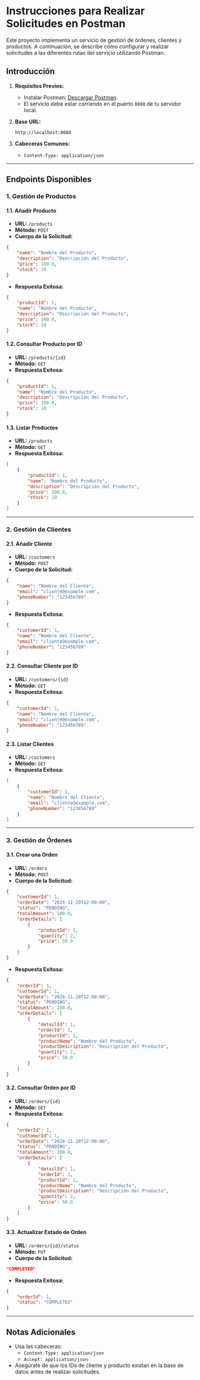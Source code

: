 # Instrucciones para Realizar Solicitudes en Postman

Este proyecto implementa un servicio de gestión de órdenes, clientes y productos. A continuación, se describe cómo configurar y realizar solicitudes a las diferentes rutas del servicio utilizando Postman.

## Introducción
1. **Requisitos Previos:**
   - Instalar Postman: [Descargar Postman](https://www.postman.com/downloads/).
   - El servicio debe estar corriendo en el puerto `8080` de tu servidor local.

2. **Base URL:**
   ```
   http://localhost:8080
   ```

3. **Cabeceras Comunes:**
   - `Content-Type: application/json`

---

## Endpoints Disponibles

### 1. Gestión de Productos

#### 1.1. Añadir Producto
- **URL:** `/products`
- **Método:** `POST`
- **Cuerpo de la Solicitud:**
```json
{
    "name": "Nombre del Producto",
    "description": "Descripción del Producto",
    "price": 100.0,
    "stock": 10
}
```
- **Respuesta Exitosa:**
```json
{
    "productId": 1,
    "name": "Nombre del Producto",
    "description": "Descripción del Producto",
    "price": 100.0,
    "stock": 10
}
```

#### 1.2. Consultar Producto por ID
- **URL:** `/products/{id}`
- **Método:** `GET`
- **Respuesta Exitosa:**
```json
{
    "productId": 1,
    "name": "Nombre del Producto",
    "description": "Descripción del Producto",
    "price": 100.0,
    "stock": 10
}
```

#### 1.3. Listar Productos
- **URL:** `/products`
- **Método:** `GET`
- **Respuesta Exitosa:**
```json
[
    {
        "productId": 1,
        "name": "Nombre del Producto",
        "description": "Descripción del Producto",
        "price": 100.0,
        "stock": 10
    }
]
```

---

### 2. Gestión de Clientes

#### 2.1. Añadir Cliente
- **URL:** `/customers`
- **Método:** `POST`
- **Cuerpo de la Solicitud:**
```json
{
    "name": "Nombre del Cliente",
    "email": "cliente@example.com",
    "phoneNumber": "123456789"
}
```
- **Respuesta Exitosa:**
```json
{
    "customerId": 1,
    "name": "Nombre del Cliente",
    "email": "cliente@example.com",
    "phoneNumber": "123456789"
}
```

#### 2.2. Consultar Cliente por ID
- **URL:** `/customers/{id}`
- **Método:** `GET`
- **Respuesta Exitosa:**
```json
{
    "customerId": 1,
    "name": "Nombre del Cliente",
    "email": "cliente@example.com",
    "phoneNumber": "123456789"
}
```

#### 2.3. Listar Clientes
- **URL:** `/customers`
- **Método:** `GET`
- **Respuesta Exitosa:**
```json
[
    {
        "customerId": 1,
        "name": "Nombre del Cliente",
        "email": "cliente@example.com",
        "phoneNumber": "123456789"
    }
]
```

---

### 3. Gestión de Órdenes

#### 3.1. Crear una Orden
- **URL:** `/orders`
- **Método:** `POST`
- **Cuerpo de la Solicitud:**
```json
{
    "customerId": 1,
    "orderDate": "2024-11-20T12:00:00",
    "status": "PENDING",
    "totalAmount": 100.0,
    "orderDetails": [
        {
            "productId": 1,
            "quantity": 2,
            "price": 50.0
        }
    ]
}
```
- **Respuesta Exitosa:**
```json
{
    "orderId": 1,
    "customerId": 1,
    "orderDate": "2024-11-20T12:00:00",
    "status": "PENDING",
    "totalAmount": 100.0,
    "orderDetails": [
        {
            "detailId": 1,
            "orderId": 1,
            "productId": 1,
            "productName": "Nombre del Producto",
            "productDescription": "Descripción del Producto",
            "quantity": 2,
            "price": 50.0
        }
    ]
}
```

#### 3.2. Consultar Orden por ID
- **URL:** `/orders/{id}`
- **Método:** `GET`
- **Respuesta Exitosa:**
```json
{
    "orderId": 1,
    "customerId": 1,
    "orderDate": "2024-11-20T12:00:00",
    "status": "PENDING",
    "totalAmount": 100.0,
    "orderDetails": [
        {
            "detailId": 1,
            "orderId": 1,
            "productId": 1,
            "productName": "Nombre del Producto",
            "productDescription": "Descripción del Producto",
            "quantity": 2,
            "price": 50.0
        }
    ]
}
```

#### 3.3. Actualizar Estado de Orden
- **URL:** `/orders/{id}/status`
- **Método:** `PUT`
- **Cuerpo de la Solicitud:**
```json
"COMPLETED"
```
- **Respuesta Exitosa:**
```json
{
    "orderId": 1,
    "status": "COMPLETED"
}
```

---

## Notas Adicionales
- Usa las cabeceras:
   - `Content-Type: application/json`
   - `Accept: application/json`
- Asegúrate de que los IDs de cliente y producto existan en la base de datos antes de realizar solicitudes.
